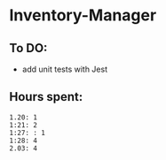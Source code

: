 # Inventory-Manager

## To DO:

- add unit tests with Jest

## Hours spent:

    1.20: 1
    1:21: 2
    1:27: : 1
    1:28: 4
    2.03: 4

